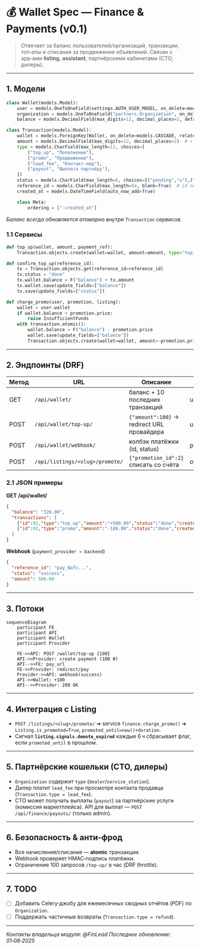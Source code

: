 # 💰 Wallet Spec — Finance & Payments (v0.1)

> Отвечает за баланс пользователей/организаций, транзакции, топ‑апы и списания за продвижение объявлений.
> Связан с app‑ами **listing**, **assistant**, партнёрскими кабинетами (СТО, дилеры).

---

## 1. Модели

```python
class Wallet(models.Model):
    user = models.OneToOneField(settings.AUTH_USER_MODEL, on_delete=models.CASCADE, null=True, blank=True)
    organization = models.OneToOneField("partners.Organization", on_delete=models.CASCADE, null=True, blank=True)
    balance = models.DecimalField(max_digits=12, decimal_places=2, default=0)  # хранится в UAH

class Transaction(models.Model):
    wallet = models.ForeignKey(Wallet, on_delete=models.CASCADE, related_name="transactions")
    amount = models.DecimalField(max_digits=12, decimal_places=2)  # + пополнение, – расход
    type = models.CharField(max_length=12, choices=[
        ("top_up", "Пополнение"),
        ("promo", "Продвижение"),
        ("lead_fee", "Контакт‑лид"),
        ("payout", "Выплата партнёру"),
    ])
    status = models.CharField(max_length=8, choices=[("pending","↻"),("done","✔"),("error","✘")], default="pending")
    reference_id = models.CharField(max_length=64, blank=True)  # id платёжки
    created_at = models.DateTimeField(auto_now_add=True)

    class Meta:
        ordering = ["-created_at"]
```

*Баланс всегда обновляется атомарно внутри `Transaction` сервисов.*

### 1.1 Сервисы

```python
def top_up(wallet, amount, payment_ref):
    Transaction.objects.create(wallet=wallet, amount=amount, type="top_up", status="pending", reference_id=payment_ref)

def confirm_top_up(reference_id):
    tx = Transaction.objects.get(reference_id=reference_id)
    tx.status = "done"
    tx.wallet.balance = F("balance") + tx.amount
    tx.wallet.save(update_fields=["balance"])
    tx.save(update_fields=["status"])

def charge_promo(user, promotion, listing):
    wallet = user.wallet
    if wallet.balance < promotion.price:
        raise InsufficientFunds
    with transaction.atomic():
        wallet.balance = F("balance") - promotion.price
        wallet.save(update_fields=["balance"])
        Transaction.objects.create(wallet=wallet, amount=-promotion.price, type="promo", status="done", reference_id=str(listing.id))
```

---

## 2. Эндпоинты (DRF)

| Метод | URL                             | Описание                                   | Auth     |
| ----- | ------------------------------- | ------------------------------------------ | -------- |
| GET   | `/api/wallet/`                  | баланс + 10 последних транзакций           | user/org |
| POST  | `/api/wallet/top-up/`           | `{"amount":100}` → redirect URL провайдера | user/org |
| POST  | `/api/wallet/webhook/`          | колбэк платёжки (id, status)               | provider |
| POST  | `/api/listings/<slug>/promote/` | `{"promotion_id":2}` списать со счёта      | owner    |

### 2.1 JSON примеры

**GET /api/wallet/**

```json
{
  "balance": "320.00",
  "transactions": [
    {"id":91,"type":"top_up","amount":"+500.00","status":"done","created_at":"2025-08-01T10:12:00Z"},
    {"id":92,"type":"promo","amount":"-180.00","status":"done","created_at":"2025-08-01T10:13:12Z"}
  ]
}
```

**Webhook** (`payment_provider → backend`)

```json
{
  "reference_id": "pay_8afc...",
  "status": "success",
  "amount": 500.00
}
```

---

## 3. Потоки

```mermaid
sequenceDiagram
    participant FE
    participant API
    participant Wallet
    participant Provider

    FE->>API: POST /wallet/top-up {100}
    API->>Provider: create payment (100 ₴)
    API-->>FE: pay_url
    FE->>Provider: redirect/pay
    Provider->>API: webhook(success)
    API->>Wallet: +100
    API-->>Provider: 200 OK
```

---

## 4. Интеграция с Listing

* `POST /listings/<slug>/promote/` ➜ service `finance.charge_promo()` ➜ `Listing.is_promoted=True`, `promoted_until=now()+duration`.
* Сигнал **`listing.signals.demote_expired`** каждые 6 ч сбрасывает флаг, если `promoted_until` в прошлом.

---

## 5. Партнёрские кошельки (СТО, дилеры)

* `Organization` содержит `type` (`dealer`/`service_station`).
* Дилер платит `lead_fee` при просмотре контакта продавца (`Transaction.type = lead_fee`).
* СТО может получать выплаты (`payout`) за партнёрские услуги (комиссия маркетплейса). API для выплат — `POST /api/finance/payouts/` (только admin).

---

## 6. Безопасность & анти‑фрод

* Все начисления/списания — **atomic** транзакции.
* Webhook проверяет HMAC‑подпись платёжки.
* Ограничение 100 запросов `/top-up/` в час (DRF throttle).

---

## 7. TODO

* [ ] Добавить Celery‑джобу для ежемесячных сводных отчётов (PDF) по `Organization`.
* [ ] Поддержать частичные возвраты (`Transaction.type = refund`).

---

*Контакты владельца модуля: @FinLead*
*Последнее обновление: 01‑08‑2025*
